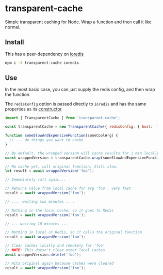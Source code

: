 # transparent-cache
Simple transparent caching for Node. Wrap a function and then call it like normal.

## Install

This has a peer-dependency on [ioredis](https://github.com/luin/ioredis)

```bash
npm i -S transparent-cache ioredis
``` 

## Use

In the most basic case, you can just supply the redis config, and then wrap the function.

The `redisConfig` option is passed directly to `ioredis` and has the same properties as its [constructor](https://github.com/luin/ioredis/blob/master/API.md#new-redisport-host-options).

```javascript
import { TransparentCache } from 'transparent-cache';

const transparentCache = new TransparentCache({ redisConfig: { host: 'localhost', port: 6379 } });

function someSlowAndExpensiveFunction(someCoolArg) {
  // ... do things you want to cache
}

// By default, the wrapped version will cache results for 1 min locally and 5 minutes in Redis
const wrappedVersion = transparentCache.wrap(someSlowAndExpensiveFunction);

// No cache yet, call original function. Still slow.
let result = await wrappedVersion('foo');

// Immediately call again...

// Returns value from local cache for arg 'foo', very fast
result = await wrappedVersion('foo'); 

// .... waiting two minutes ....

// Nothing in the local cache, so it goes to Redis
result = await wrappedVersion('foo');

// ... waiting 10 minutes ...

// Nothing in local or Redis, so it calls the original function
result = await wrappedVersion('foo');

// Clear caches locally and remotely for 'foo'
// NOTE: This doesn't clear other local caches
await wrappedVersion.delete('foo');

// Hits original again because caches were cleared
result = await wrappedVersion('foo');
```

